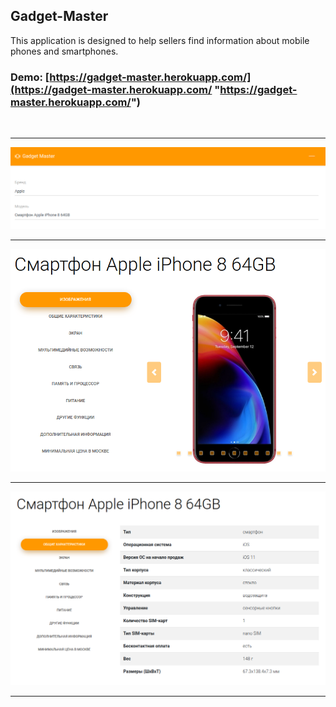## Gadget-Master

This application is designed to help sellers find information about mobile phones and smartphones.

### Demo: [https://gadget-master.herokuapp.com/](https://gadget-master.herokuapp.com/ "https://gadget-master.herokuapp.com/")
<br />
<hr />

![](./demo/1.png)

<hr />

![](./demo/2.png)

<hr />

![](./demo/3.png)
<hr />
